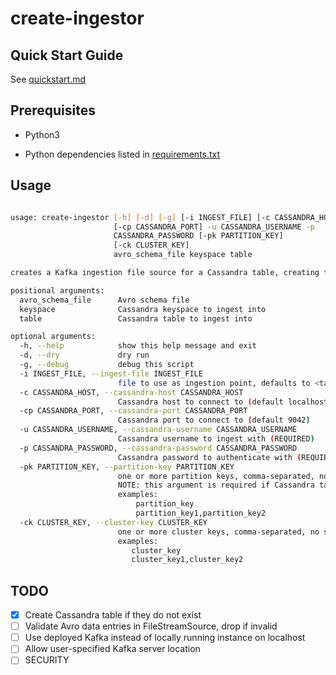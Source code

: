 # create-ingestor

## Quick Start Guide

See [quickstart.md](./quickstart.md)

## Prerequisites

* Python3

* Python dependencies listed in [requirements.txt](./requirements.txt)

## Usage

```bash

usage: create-ingestor [-h] [-d] [-g] [-i INGEST_FILE] [-c CASSANDRA_HOST]
                       [-cp CASSANDRA_PORT] -u CASSANDRA_USERNAME -p
                       CASSANDRA_PASSWORD [-pk PARTITION_KEY]
                       [-ck CLUSTER_KEY]
                       avro_schema_file keyspace table

creates a Kafka ingestion file source for a Cassandra table, creating the table if it does not yet exist.

positional arguments:
  avro_schema_file      Avro schema file
  keyspace              Cassandra keyspace to ingest into
  table                 Cassandra table to ingest into

optional arguments:
  -h, --help            show this help message and exit
  -d, --dry             dry run
  -g, --debug           debug this script
  -i INGEST_FILE, --ingest-file INGEST_FILE
                        file to use as ingestion point, defaults to <table>.kafka
  -c CASSANDRA_HOST, --cassandra-host CASSANDRA_HOST
                        Cassandra host to connect to (default localhost)
  -cp CASSANDRA_PORT, --cassandra-port CASSANDRA_PORT
                        Cassandra port to connect to (default 9042)
  -u CASSANDRA_USERNAME, --cassandra-username CASSANDRA_USERNAME
                        Cassandra username to ingest with (REQUIRED)
  -p CASSANDRA_PASSWORD, --cassandra-password CASSANDRA_PASSWORD
                        Cassandra password to authenticate with (REQUIRED)
  -pk PARTITION_KEY, --partition-key PARTITION_KEY
                        one or more partition keys, comma-separated, no spaces.
                        NOTE: this argument is required if Cassandra table is not yet created
                        examples:
                            partition_key
                            partition_key1,partition_key2
  -ck CLUSTER_KEY, --cluster-key CLUSTER_KEY
                        one or more cluster keys, comma-separated, no spaces
                        examples:
                           cluster_key
                           cluster_key1,cluster_key2
```

## TODO

- [X] Create Cassandra table if they do not exist
- [ ] Validate Avro data entries in FileStreamSource, drop if invalid
- [ ] Use deployed Kafka instead of locally running instance on localhost
- [ ] Allow user-specified Kafka server location
- [ ] SECURITY
